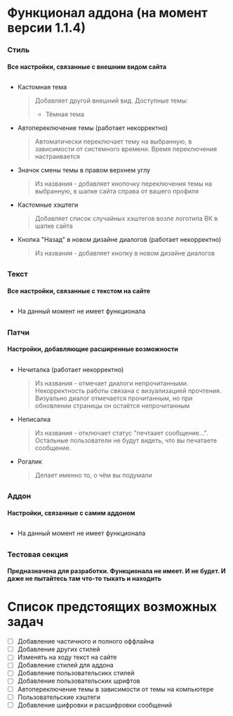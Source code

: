 # Функционал аддона (на момент версии 1.1.4)
### Стиль
#### Все настройки, связанные с внешним видом сайта
##
* Кастомная тема
  > Добавляет другой внешний вид. Доступные темы:
  > * Тёмная тема
* Автопереключение темы (работает некорректно)
  > Автоматически переключает тему на выбранную, в зависимости от системного времени. Время переключения настраивается
* Значок смены темы в правом верхнем углу
  > Из названия - добавляет кнопочку переключения темы на выбранную, в шапке сайта справа от вашего профиля
* Кастомные хэштеги
  > Добавляет список случайных хэштегов возле логотипа ВК в шапке сайта
* Кнопка "Назад" в новом дизайне диалогов (работает некорректно)
  > Из названия - добавляет кнопку в новом дизайне диалогов
##
### Текст
#### Все настройки, связанные с текстом на сайте
##
* На данный момент не имеет функционала
##
### Патчи
#### Настройки, добавляющие расширенные возможности
##
* Нечиталка (работает некорректно)
  > Из названия - отмечает диалоги непрочитанными. Некорректность работы связана с визуализацией прочтения. Визуально диалог отмечается прочитанным, но при обновлении страницы он остаётся непрочитанным
* Неписалка
  > Из названия - отключает статус "печтаает сообщение...". Остальные пользователи не будут видеть, что вы печатаете сообщение.
* Рогалик
  > Делает именно то, о чём вы подумали
##
### Аддон
#### Настройки, связанные с самим аддоном
##
* На данный момент не имеет функционала
##
### Тестовая секция
#### Предназначена для разработки. Функционала не имеет. И не будет. И даже не пытайтесь там что-то тыкать и находить

# Список предстоящих возможных задач
- [ ] Добавление частичного и полного оффлайна
- [ ] Добавление других стилей
- [ ] Изменять на ходу текст на сайте
- [ ] Добавление стилей для аддона
- [ ] Добавление пользовательсикх стилей
- [ ] Добавление пользовательских шрифтов
- [ ] Автопереключение темы в зависимости от темы на компьютере
- [ ] Пользовательские хэштеги
- [ ] Добавление шифровки и расшифровки сообщений
